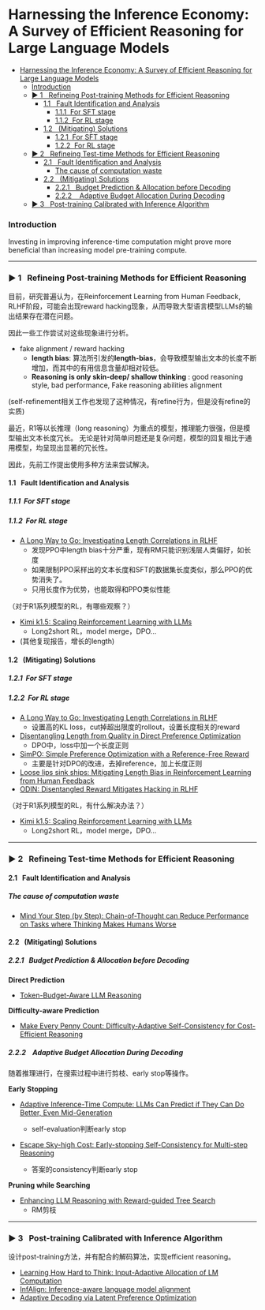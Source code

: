 # Harnessing the Inference Economy: A Survey of Efficient Reasoning for Large Language Models


- [Harnessing the Inference Economy: A Survey of Efficient Reasoning for Large Language Models](#harnessing-the-inference-economy-a-survey-of-efficient-reasoning-for-large-language-models)
    - [Introduction](#introduction)
    - [▶️ 1   Refineing Post-training Methods for Efficient Reasoning](#️-1-refineing-post-training-methods-for-efficient-reasoning)
      - [1.1     Fault Identification and Analysis](#11---fault-identification-and-analysis)
        - [1.1.1  For SFT stage](#111for-sft-stage)
        - [1.1.2  For RL stage](#112for-rl-stage)
      - [1.2     (Mitigating) Solutions](#12---mitigating-solutions)
        - [1.2.1  For SFT stage](#121for-sft-stage)
        - [1.2.2  For RL stage](#122for-rl-stage)
    - [▶️ 2    Refineing Test-time Methods for Efficient Reasoning](#️-2--refineing-test-time-methods-for-efficient-reasoning)
      - [2.1     Fault Identification and Analysis](#21---fault-identification-and-analysis)
        - [The cause of computation waste](#the-cause-of-computation-waste)
      - [2.2    (Mitigating) Solutions](#22--mitigating-solutions)
        - [2.2.1    Budget Prediction \& Allocation before Decoding](#221--budget-prediction--allocation-before-decoding)
        - [2.2.2     Adaptive Budget Allocation During Decoding](#222---adaptive-budget-allocation-during-decoding)
    - [▶️ 3     Post-training Calibrated with Inference Algorithm](#️-3---post-training-calibrated-with-inference-algorithm)


### Introduction
Investing in improving inference-time computation might prove more beneficial than increasing model pre-training compute.


---

### ▶️ 1&nbsp;&nbsp; Refineing Post-training Methods for Efficient Reasoning


目前，研究普遍认为，在Reinforcement Learning from Human Feedback, RLHF阶段，可能会出现reward hacking现象，从而导致大型语言模型LLMs的输出结果存在潜在问题。

因此一些工作尝试对这些现象进行分析。

- fake alignment / reward hacking
  - **length bias**: 算法所引发的**length-bias**，会导致模型输出文本的长度不断增加，而其中的有用信息含量却相对较低。
  - **Reasoning is only skin-deep/ shallow thinking** : good reasoning style, bad performance, Fake reasoning abilities alignment

(self-refinement相关工作也发现了这种情况，有refine行为，但是没有refine的实质)

最近，R1等以长推理（long reasoning）为重点的模型，推理能力很强，但是模型输出文本长度冗长。
无论是针对简单问题还是复杂问题，模型的回复相比于通用模型，均呈现出显著的冗长性。

因此，先前工作提出使用多种方法来尝试解决。

#### 1.1&nbsp;&nbsp;   Fault Identification and Analysis


##### 1.1.1&nbsp;&nbsp;For SFT stage

##### 1.1.2&nbsp;&nbsp;For RL stage


- [A Long Way to Go: Investigating Length Correlations in RLHF](https://arxiv.org/abs/2310.03716v2)
  - 发现PPO中length bias十分严重，现有RM只能识别浅层人类偏好，如长度
  - 如果限制PPO采样出的文本长度和SFT的数据集长度类似，那么PPO的优势消失了。
  - 只用长度作为优势，也能取得和PPO类似性能


（对于R1系列模型的RL，有哪些观察？）
- [Kimi k1.5: Scaling Reinforcement Learning with LLMs]()
  - Long2short RL，model merge，DPO...
- (其他复现报告，增长的length)


#### 1.2&nbsp;&nbsp;   (Mitigating) Solutions

##### 1.2.1&nbsp;&nbsp;For SFT stage

##### 1.2.2&nbsp;&nbsp;For RL stage
- [A Long Way to Go: Investigating Length Correlations in RLHF](https://arxiv.org/abs/2310.03716v2)
  - 设置高的KL loss，cut掉超出限度的rollout，设置长度相关的reward
- [Disentangling Length from Quality in Direct Preference Optimization](http://arxiv.org/abs/2403.19159)
  - DPO中，loss中加一个长度正则
- [SimPO: Simple Preference Optimization with a Reference-Free Reward](https://arxiv.org/abs/2405.14734)
  - 主要是针对DPO的改进，去掉reference，加上长度正则
- [Loose lips sink ships: Mitigating Length Bias in Reinforcement Learning from Human Feedback]()
- [ODIN: Disentangled Reward Mitigates Hacking in RLHF](http://arxiv.org/abs/2402.07319)


（对于R1系列模型的RL，有什么解决办法？）
- [Kimi k1.5: Scaling Reinforcement Learning with LLMs]()
  - Long2short RL，model merge，DPO...


---

### ▶️ 2&nbsp;&nbsp;  Refineing Test-time Methods for Efficient Reasoning

#### 2.1&nbsp;&nbsp;   Fault Identification and Analysis

##### The cause of computation waste
- [Mind Your Step (by Step): Chain-of-Thought can Reduce Performance on Tasks where Thinking Makes Humans Worse]()

#### 2.2&nbsp;&nbsp;  (Mitigating) Solutions

##### 2.2.1&nbsp;&nbsp;  Budget Prediction & Allocation before Decoding

**Direct Prediction**

- [Token-Budget-Aware LLM Reasoning]()


**Difficulty-aware Prediction**
- [Make Every Penny Count: Difficulty-Adaptive Self-Consistency for Cost-Efficient Reasoning](http://arxiv.org/abs/2408.13457)




##### 2.2.2 &nbsp;&nbsp;  Adaptive Budget Allocation During Decoding

随着推理进行，在搜索过程中进行剪枝、early stop等操作。

**Early Stopping**
- [Adaptive Inference-Time Compute: LLMs Can Predict if They Can Do Better, Even Mid-Generation](https://arxiv.org/abs/2410.02725)
  - self-evaluation判断early stop
  
- [Escape Sky-high Cost: Early-stopping Self-Consistency for Multi-step Reasoning](http://arxiv.org/abs/2401.10480)
  - 答案的consistency判断early stop

**Pruning while Searching**
- [Enhancing LLM Reasoning with Reward-guided Tree Search](https://arxiv.org/abs/2411.11694)
  - RM剪枝


---

### ▶️ 3&nbsp;&nbsp;   Post-training Calibrated with Inference Algorithm

设计post-training方法，并有配合的解码算法，实现efficient reasoning。

- [Learning How Hard to Think: Input-Adaptive Allocation of LM Computation](http://arxiv.org/abs/2410.04707)
- [InfAlign: Inference-aware language model alignment](https://arxiv.org/abs/2412.19792)
- [Adaptive Decoding via Latent Preference Optimization](https://arxiv.org/abs/2411.09661)


